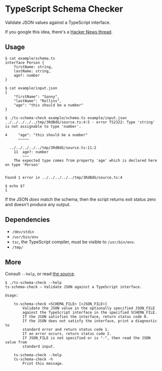 TypeScript Schema Checker
=========================
Validate JSON values against a TypeScript interface.

If you google this idea, there's a [Hacker News thread][1].

Usage
-----
```console
$ cat example/schema.ts
interface Person {
	firstName: string,
	lastName: string,
	age?: number
}

$ cat example/input.json
{
    "firstName": "Sonny",
    "lastName": "Rollins",
    "age": "this should be a number"
}

$ ./ts-schema-check example/schema.ts example/input.json 
../../../../../tmp/3RdBdG/source.ts:4:5 - error TS2322: Type 'string' is not assignable to type 'number'.

4     "age": "this should be a number"
      ~~~~~

  ../../../../../tmp/3RdBdG/source.ts:11:2
    11  age?: number
        ~~~
    The expected type comes from property 'age' which is declared here on type 'Person'


Found 1 error in ../../../../../tmp/3RdBdG/source.ts:4

$ echo $?
1
```

If the JSON _does_ match the schema, then the script returns exit status zero
and doesn't produce any output.

Dependencies
------------
- `/dev/stdin`
- `/usr/bin/env`
- `tsc`, the TypeScript compiler, must be visible to `/usr/bin/env`.
- `/tmp/`

More
----
Consult `--help`, or read [the source](ts-schema-check).
```console
$ ./ts-schema-check --help
ts-schema-check — Validate JSON against a TypeScript interface.

Usage:

    ts-schema-check <SCHEMA_FILE> [<JSON_FILE>]
        Validate the JSON value in the optionally specified JSON_FILE
        against the TypeScript interface in the specified SCHEMA_FILE.
        If the JSON satisfies the interface, return status code 0.
        If the JSON does not satisfy the interface, print a diagnostic to
        standard error and return status code 1.
        If an error occurs, return status code 2.
        If JSON_FILE is not specified or is "-", then read the JSON value from
        standard input.

    ts-schema-check --help
    ts-schema-check -h
        Print this message.
```

[1]: https://news.ycombinator.com/item?id=16407243
